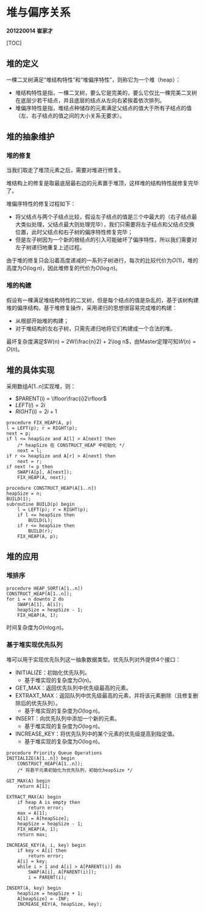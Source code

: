 # 堆与偏序关系

**201220014 崔家才**



[TOC]



## 堆的定义

一棵二叉树满足“堆结构特性”和“堆偏序特性”，则称它为一个堆（heap）：

- 堆结构特性是指，一棵二叉树，要么它是完美的，要么它仅比一棵完美二叉树在底层少若干结点，并且底层的结点从左向右紧挨着依次排列。
- 堆偏序特性是指，堆结点种储存的元素满足父结点的值大于所有子结点的值（左、右子结点的值之间的大小关系无要求）。



## 堆的抽象维护

### 堆的修复

当我们取走了堆顶元素之后，需要对堆进行修复。

堆结构上的修复是取最底层最右边的元素置于堆顶，这样堆的结构特性就修复完毕了。

堆偏序特性的修复过程如下：

- 将父结点与两个子结点比较，假设左子结点的值是三个中最大的（右子结点最大类似处理，父结点最大则处理完毕），我们只需要将左子结点和父结点交换位置，此时父结点和右子树的偏序特性修复完毕；
- 但是左子树因为一个新的根结点的引入可能破坏了偏序特性，所以我们需要对左子树递归地重复上述过程。

由于堆的修复只会沿着高度递减的一系列子树进行，每次的比较代价为$O(1)$，堆的高度为$O(\log n)$，因此堆修复的代价为$O(\log n)$。

### 堆的构建

假设有一棵满足堆结构特性的二叉树，但是每个结点的值是杂乱的，基于该树构建堆的偏序结构。基于堆修复操作，采用递归的思想很容易完成堆的构建：

- 从根部开始堆的构建；
- 对于堆结构的左右子树，只需先递归地将它们构建成一个合法的堆。

最坏复杂度满足$W(n) = 2W(\frac{n}2) + 2\log n$，由Master定理可知$W(n) = O(n)$。



## 堆的具体实现

采用数组$A[1..n]$实现堆，则：

- $PARENT(i) = \lfloor\frac{i}2\rfloor$
- $LEFT(i) = 2i$
- $RIGHT(i) = 2i+1$

```pseudocode
procedure FIX_HEAP(A, p)
l = LEFT(p); r = RIGHT(p);
next = p;
if l <= heapSize and A[l] > A[next] then
	/* heapSize 在 CONSTRUCT_HEAP 中初始化 */
	next = l;
if r <= heapSize and A[r] > A[next] then
	next = r;
if next != p then
	SWAP(A[p], A[next]);
	FIX_HEAP(A, next);
```

```pseudocode
procedure CONSTRUCT_HEAP(A[1..n])
heapSize = n;
BUILD(1);
subroutine BUILD(p) begin
	l = LEFT(p); r = RIGHT(p);
	if l <= heapSize then
		BUILD(L);
	if r <= heapSize then
		BUILD(r);
	FIX_HEAP(A, p);
```



## 堆的应用

### 堆排序

```pseudocode
procedure HEAP_SORT(A[1..n])
CONSTRUCT_HEAP(A[1..n]);
for i = n downto 2 do
	SWAP(A[1], A[i]);
	heapSize = heapSize - 1;
	FIX_HEAP(A, 1);
```

时间复杂度为$O(n\log n)$。

### 基于堆实现优先队列

堆可以用于实现优先队列这一抽象数据类型。优先队列对外提供4个接口：

- INITIALIZE：初始化优先队列。
    - 基于堆实现的复杂度为$O(n)$。
- GET_MAX：返回优先队列中优先级最高的元素。
- EXTRAXT_MAX：返回队列中优先级最高的元素，并将该元素删除（且修复删除后的优先队列）。
    - 基于堆实现的复杂度为$O(\log n)$。
- INSERT：向优先队列中添加一个新的元素。
    - 基于堆实现的复杂度为$O(\log n)$。
- INCREASE_KEY：将优先队列中的某个元素的优先级提高到指定值。
    - 基于堆实现的复杂度为$O(\log n)$。

```pseudocode
procedure Priority Queue Operations
INITIALIZE(A[1..n]) begin
	CONSTRUCT_HEAP(A[1..n]);
	/* 将若干元素初始化为优先队列，初始化heapSize */

GET_MAX(A) begin
	return A[1];

EXTRACT_MAX(A) begin
	if heap A is empty then
		return error;
	max = A[1];
	A[1] = A[heapSize];
	heapSize = heapSize - 1;
	FIX_HEAP(A, 1);
	return max;

INCREASE_KEY(A, i, key) begin
	if key < A[i] then
		return error;
	A[i] = key;
	while i > 1 and A[i] > A[PARENT(i)] do
		SWAP(A[i], A[PARENT(i)]);
		i = PARENT(i);

INSERT(A, key) begin
	heapSize = heapSize + 1;
	A[heapSize] = -INF;
	INCREASE_KEY(A, heapSize, key);
```









